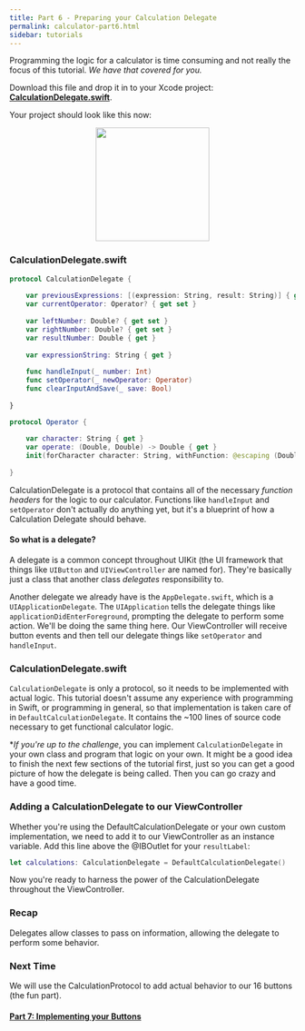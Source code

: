 ```yaml
---
title: Part 6 - Preparing your Calculation Delegate
permalink: calculator-part6.html
sidebar: tutorials
---
```


Programming the logic for a calculator is time consuming and not really the focus of this tutorial. *We have that covered for you.*

Download this file and drop it in to your Xcode project: **[CalculationDelegate.swift](calculator-part6-calculation-delegate)**.

Your project should look like this now:

<p align="center"> <img src="../images/calculator/P6/screenshot0.png" style="height: 200px" align="center"> </p>

### CalculationDelegate.swift

```swift
protocol CalculationDelegate {
    
    var previousExpressions: [(expression: String, result: String)] { get set }
    var currentOperator: Operator? { get set }
    
    var leftNumber: Double? { get set }
    var rightNumber: Double? { get set }
    var resultNumber: Double { get }
    
    var expressionString: String { get }
    
    func handleInput(_ number: Int)
    func setOperator(_ newOperator: Operator)
    func clearInputAndSave(_ save: Bool)
    
}

protocol Operator {
    
    var character: String { get }
    var operate: (Double, Double) -> Double { get }
    init(forCharacter character: String, withFunction: @escaping (Double, Double) -> Double)
    
}
```

CalculationDelegate is a protocol that contains all of the necessary *function headers* for the logic to our calculator. Functions like `handleInput` and `setOperator` don't actually do anything yet, but it's a blueprint of how a Calculation Delegate should behave.

#### So what is a delegate?

A delegate is a common concept throughout UIKit (the UI framework that things like `UIButton` and `UIViewController` are named for). They're basically just a class that another class *delegates* responsibility to.

Another delegate we already have is the `AppDelegate.swift`, which is a `UIApplicationDelegate`. The `UIApplication` tells the delegate things like `applicationDidEnterForeground`, prompting the delegate to perform some action. We'll be doing the same thing here. Our ViewController will receive button events and then tell our delegate things like `setOperator` and `handleInput`.

### CalculationDelegate.swift

`CalculationDelegate` is only a protocol, so it needs to be implemented with actual logic. This tutorial doesn't assume any experience with programming in Swift, or programming in general, so that implementation is taken care of in `DefaultCalculationDelegate`. It contains the ~100 lines of source code necessary to get functional calculator logic.

**If you're up to the challenge*, you can implement `CalculationDelegate` in your own class and program that logic on your own. It might be a good idea to finish the next few sections of the tutorial first, just so you can get a good picture of how the delegate is being called. Then you can go crazy and have a good time.

### Adding a CalculationDelegate to our ViewController

Whether you're using the DefaultCalculationDelegate or your own custom implementation, we need to add it to our ViewController as an instance variable. Add this line above the @IBOutlet for your `resultLabel`:

```swift
let calculations: CalculationDelegate = DefaultCalculationDelegate()
```

Now you're ready to harness the power of the CalculationDelegate throughout the ViewController.

### Recap
Delegates allow classes to pass on information, allowing the delegate to perform some behavior.

### Next Time
We will use the CalculationProtocol to add actual behavior to our 16 buttons (the fun part).

#### [Part 7: Implementing your Buttons](calculator-part7)
